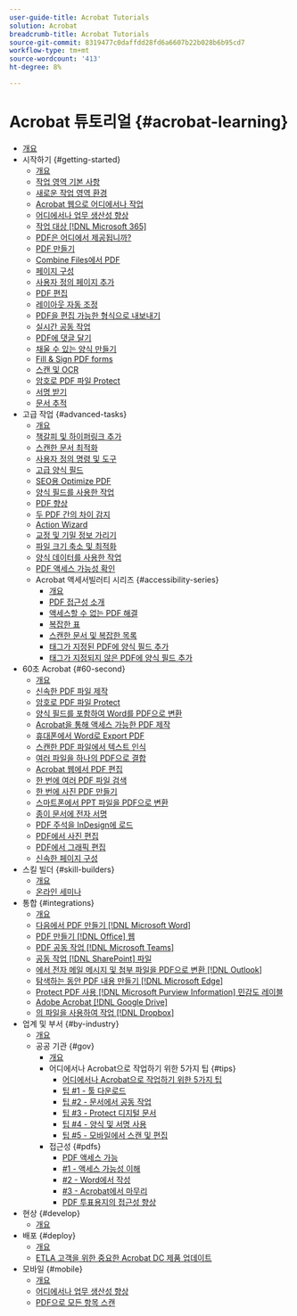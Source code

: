 ```yaml
---
user-guide-title: Acrobat Tutorials
solution: Acrobat
breadcrumb-title: Acrobat Tutorials
source-git-commit: 8319477c0daffdd28fd6a6607b22b028b6b95cd7
workflow-type: tm+mt
source-wordcount: '413'
ht-degree: 8%

---
```



# Acrobat 튜토리얼 {#acrobat-learning}

+ [개요](overview.md)
+ 시작하기 {#getting-started}
   + [개요](getting-started/getting-started-overview.md)
   + [작업 영역 기본 사항](getting-started/get-to-know-the-acrobat-dc-interface.md)
   + [새로운 작업 영역 환경](getting-started/new-workspace.md)
   + [Acrobat 웹으로 어디에서나 작업](getting-started/acrobatweb.md)
   + [어디에서나 업무 생산성 향상](getting-started/productivity.md)
   + [작업 대상 [!DNL Microsoft 365]](https://experienceleague.adobe.com/docs/document-cloud-learn/acrobat-learning/integrations/integrate-overview.html#microsoft)
   + [PDF은 어디에서 제공됩니까?](getting-started/where-do-pdfs-come-from.md)
   + [PDF 만들기](getting-started/create-pdf.md)
   + [Combine Files에서 PDF](getting-started/combine-to-pdf.md)
   + [페이지 구성](getting-started/organize.md)
   + [사용자 정의 페이지 추가](getting-started/add-custom-page.md)
   + [PDF 편집](getting-started/edit-pdf.md)
   + [레이아웃 자동 조정](getting-started/auto-adjust-layout.md)
   + [PDF을 편집 가능한 형식으로 내보내기](getting-started/export-pdf.md)
   + [실시간 공동 작업](getting-started/collaborate.md)
   + [PDF에 댓글 달기](getting-started/comment-on-pdf-files.md)
   + [채울 수 있는 양식 만들기](getting-started/create-fillable-forms.md)
   + [Fill &amp; Sign PDF forms](getting-started/fill-and-sign.md)
   + [스캔 및 OCR](getting-started/scan-and-ocr.md)
   + [암호로 PDF 파일 Protect](getting-started/password-protect.md)
   + [서명 받기](getting-started/signatures.md)
   + [문서 추적](getting-started/track.md)
+ 고급 작업 {#advanced-tasks}
   + [개요](advanced-tasks/advanced-tasks-overview.md)
   + [책갈피 및 하이퍼링크 추가](advanced-tasks/bookmarks.md)
   + [스캔한 문서 최적화](advanced-tasks/optimizescan.md)
   + [사용자 정의 명령 및 도구](advanced-tasks/custom.md)
   + [고급 양식 필드](advanced-tasks/advancedforms.md)
   + [SEO용 Optimize PDF](advanced-tasks/optimizeseo.md)
   + [양식 필드를 사용한 작업](advanced-tasks/workforms.md)
   + [PDF 향상](advanced-tasks/enhance.md)
   + [두 PDF 간의 차이 감지](advanced-tasks/compare.md)
   + [Action Wizard](advanced-tasks/action.md)
   + [교정 및 기밀 정보 가리기](advanced-tasks/redact.md)
   + [파일 크기 축소 및 최적화](advanced-tasks/reduce.md)
   + [양식 데이터를 사용한 작업](advanced-tasks/formdata.md)
   + [PDF 액세스 가능성 확인](advanced-tasks/accessibility.md)
   + Acrobat 액세서빌러티 시리즈 {#accessibility-series}
      + [개요](advanced-tasks/accessibility-series.md)
      + [PDF 접근성 소개](advanced-tasks/accessibilitysession1.md)
      + [액세스할 수 없는 PDF 해결](advanced-tasks/accessibilitysession2.md)
      + [복잡한 표](advanced-tasks/accessibilitysession3.md)
      + [스캔한 문서 및 복잡한 목록](advanced-tasks/accessibilitysession4.md)
      + [태그가 지정된 PDF에 양식 필드 추가](advanced-tasks/accessibilitysession5.md)
      + [태그가 지정되지 않은 PDF에 양식 필드 추가](advanced-tasks/accessibilitysession6.md)
+ 60초 Acrobat {#60-second}
   + [개요](60-second/60-second-overview.md)
   + [신속한 PDF 파일 제작](60-second/optimize.md)
   + [암호로 PDF 파일 Protect](60-second/protect.md)
   + [양식 필드를 포함하여 Word를 PDF으로 변환](60-second/wordform.md)
   + [Acrobat을 통해 액세스 가능한 PDF 제작](60-second/accessible.md)
   + [휴대폰에서 Word로 Export PDF](60-second/exportwordphone.md)
   + [스캔한 PDF 파일에서 텍스트 인식](60-second/textrecognition.md)
   + [여러 파일을 하나의 PDF으로 결합](60-second/combine-to-one-pdf.md)
   + [Acrobat 웹에서 PDF 편집](60-second/edit.md)
   + [한 번에 여러 PDF 파일 검색](60-second/search.md)
   + [한 번에 사진 PDF 만들기](60-second/photo.md)
   + [스마트폰에서 PPT 파일을 PDF으로 변환](60-second/phone.md)
   + [종이 문서에 전자 서명](60-second/sign.md)
   + [PDF 주석을 InDesign에 로드](60-second/indesign.md)
   + [PDF에서 사진 편집](60-second/editphoto.md)
   + [PDF에서 그래픽 편집](60-second/editgraphic.md)
   + [신속한 페이지 구성](60-second/organize.md)
+ 스킬 빌더 {#skill-builders}
   + [개요](skill-builder/skill-builder-overview.md)
   + [온라인 세미나](skill-builder/skill-builder-webinars.md)
+ 통합 {#integrations}
   + [개요](integrate/integrate-overview.md)
   + [다음에서 PDF 만들기 [!DNL Microsoft Word]](integrate/createfromword.md)
   + [PDF 만들기 [!DNL Office] 웹](integrate/createofficeweb.md)
   + [PDF 공동 작업 [!DNL Microsoft Teams]](integrate/acrobatandteams.md)
   + [공동 작업 [!DNL SharePoint] 파일](integrate/acrobatandsp.md)
   + [에서 전자 메일 메시지 및 첨부 파일을 PDF으로 변환 [!DNL Outlook]](integrate/outlook.md)
   + [탐색하는 동안 PDF 내용 만들기 [!DNL Microsoft Edge]](integrate/edge.md)
   + [Protect PDF 사용 [!DNL Microsoft Purview Information] 민감도 레이블](integrate/microsoftsensitivitylabels.md)
   + [Adobe Acrobat [!DNL Google Drive]](integrate/acrobatandgoogle.md)
   + [의 파일을 사용하여 작업 [!DNL Dropbox]](integrate/acrobat-dropbox.md)
+ 업계 및 부서 {#by-industry}
   + [개요](industry/industry-overview.md)
   + 공공 기관 {#gov}
      + [개요](industry/gov/gov-overview.md)
      + 어디에서나 Acrobat으로 작업하기 위한 5가지 팁 {#tips}
         + [어디에서나 Acrobat으로 작업하기 위한 5가지 팁](industry/gov/5-tips-for-working-anywhere-with-acrobat-dc-for-government.md)
         + [팁 #1 - 툴 다운로드](industry/gov/get-your-tools.md)
         + [팁 #2 - 문서에서 공동 작업](industry/gov/collaborate-on-documents.md)
         + [팁 #3 - Protect 디지털 문서](industry/gov/protect-digital-documents.md)
         + [팁 #4 - 양식 및 서명 사용](industry/gov/work-with-forms-and-signatures.md)
         + [팁 #5 - 모바일에서 스캔 및 편집](industry/gov/scan-and-edit-on-mobile.md)
      + 접근성 {#pdfs}
         + [PDF 액세스 가능](industry/gov/making-pdfs-accessible.md)
         + [#1 - 액세스 가능성 이해](industry/gov/understanding-accessibility.md)
         + [#2 - Word에서 작성](industry/gov/authoring-in-word.md)
         + [#3 - Acrobat에서 마무리](industry/gov/finishing-in-acrobat.md)
         + [PDF 투표용지의 접근성 향상](industry/gov/making-pdf-ballots-accessible.md)
+ 현상 {#develop}
   + [개요](develop/develop-overview.md)
+ 배포 {#deploy}
   + [개요](deploy/deploy-overview.md)
   + [ETLA 고객을 위한 중요한 Acrobat DC 제품 업데이트](deploy/signentitlementchanges.md)
+ 모바일 {#mobile}
   + [개요](mobile/mobile-overview.md)
   + [어디에서나 업무 생산성 향상](https://experienceleague.adobe.com/docs/document-cloud-learn/acrobat-learning/getting-started/productivity.html)
   + [PDF으로 모든 항목 스캔](mobile/scan-mobile-app.md)
